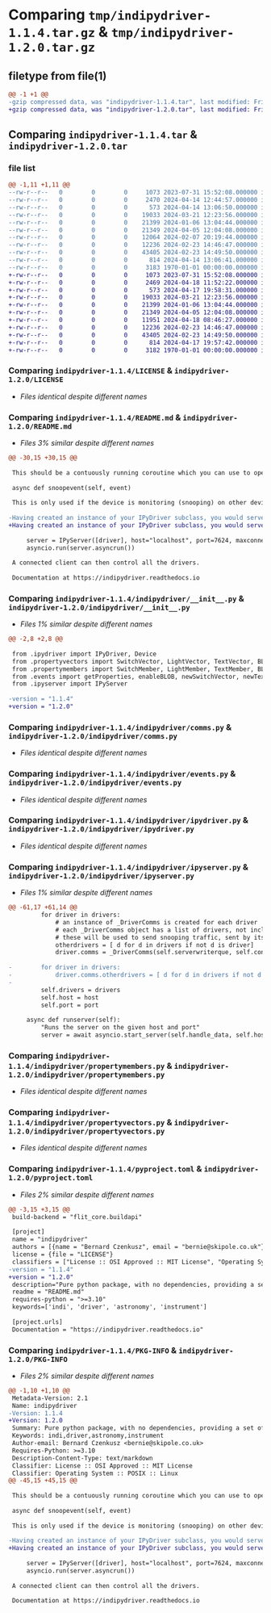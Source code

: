 # Comparing `tmp/indipydriver-1.1.4.tar.gz` & `tmp/indipydriver-1.2.0.tar.gz`

## filetype from file(1)

```diff
@@ -1 +1 @@
-gzip compressed data, was "indipydriver-1.1.4.tar", last modified: Fri Jan  1 00:00:00 2016, max compression
+gzip compressed data, was "indipydriver-1.2.0.tar", last modified: Fri Jan  1 00:00:00 2016, max compression
```

## Comparing `indipydriver-1.1.4.tar` & `indipydriver-1.2.0.tar`

### file list

```diff
@@ -1,11 +1,11 @@
--rw-r--r--   0        0        0     1073 2023-07-31 15:52:08.000000 indipydriver-1.1.4/LICENSE
--rw-r--r--   0        0        0     2470 2024-04-14 12:44:57.000000 indipydriver-1.1.4/README.md
--rw-r--r--   0        0        0      573 2024-04-14 13:06:50.000000 indipydriver-1.1.4/indipydriver/__init__.py
--rw-r--r--   0        0        0    19033 2024-03-21 12:23:56.000000 indipydriver-1.1.4/indipydriver/comms.py
--rw-r--r--   0        0        0    21399 2024-01-06 13:04:44.000000 indipydriver-1.1.4/indipydriver/events.py
--rw-r--r--   0        0        0    21349 2024-04-05 12:04:08.000000 indipydriver-1.1.4/indipydriver/ipydriver.py
--rw-r--r--   0        0        0    12064 2024-02-07 20:19:44.000000 indipydriver-1.1.4/indipydriver/ipyserver.py
--rw-r--r--   0        0        0    12236 2024-02-23 14:46:47.000000 indipydriver-1.1.4/indipydriver/propertymembers.py
--rw-r--r--   0        0        0    43405 2024-02-23 14:49:50.000000 indipydriver-1.1.4/indipydriver/propertyvectors.py
--rw-r--r--   0        0        0      814 2024-04-14 13:06:41.000000 indipydriver-1.1.4/pyproject.toml
--rw-r--r--   0        0        0     3183 1970-01-01 00:00:00.000000 indipydriver-1.1.4/PKG-INFO
+-rw-r--r--   0        0        0     1073 2023-07-31 15:52:08.000000 indipydriver-1.2.0/LICENSE
+-rw-r--r--   0        0        0     2469 2024-04-18 11:52:22.000000 indipydriver-1.2.0/README.md
+-rw-r--r--   0        0        0      573 2024-04-17 19:58:31.000000 indipydriver-1.2.0/indipydriver/__init__.py
+-rw-r--r--   0        0        0    19033 2024-03-21 12:23:56.000000 indipydriver-1.2.0/indipydriver/comms.py
+-rw-r--r--   0        0        0    21399 2024-01-06 13:04:44.000000 indipydriver-1.2.0/indipydriver/events.py
+-rw-r--r--   0        0        0    21349 2024-04-05 12:04:08.000000 indipydriver-1.2.0/indipydriver/ipydriver.py
+-rw-r--r--   0        0        0    11951 2024-04-18 08:46:27.000000 indipydriver-1.2.0/indipydriver/ipyserver.py
+-rw-r--r--   0        0        0    12236 2024-02-23 14:46:47.000000 indipydriver-1.2.0/indipydriver/propertymembers.py
+-rw-r--r--   0        0        0    43405 2024-02-23 14:49:50.000000 indipydriver-1.2.0/indipydriver/propertyvectors.py
+-rw-r--r--   0        0        0      814 2024-04-17 19:57:42.000000 indipydriver-1.2.0/pyproject.toml
+-rw-r--r--   0        0        0     3182 1970-01-01 00:00:00.000000 indipydriver-1.2.0/PKG-INFO
```

### Comparing `indipydriver-1.1.4/LICENSE` & `indipydriver-1.2.0/LICENSE`

 * *Files identical despite different names*

### Comparing `indipydriver-1.1.4/README.md` & `indipydriver-1.2.0/README.md`

 * *Files 3% similar despite different names*

```diff
@@ -30,15 +30,15 @@
 
 This should be a contuously running coroutine which you can use to operate your instruments, and if required send updates to the client.
 
 async def snoopevent(self, event)
 
 This is only used if the device is monitoring (snooping) on other devices.
 
-Having created an instance of your IPyDriver subclass, you would serve this, and any other drivers with an IPyServer object::
+Having created an instance of your IPyDriver subclass, you would serve this, and any other drivers with an IPyServer object:
 
     server = IPyServer([driver], host="localhost", port=7624, maxconnections=5)
     asyncio.run(server.asyncrun())
 
 A connected client can then control all the drivers.
 
 Documentation at https://indipydriver.readthedocs.io
```

### Comparing `indipydriver-1.1.4/indipydriver/__init__.py` & `indipydriver-1.2.0/indipydriver/__init__.py`

 * *Files 1% similar despite different names*

```diff
@@ -2,8 +2,8 @@
 
 from .ipydriver import IPyDriver, Device
 from .propertyvectors import SwitchVector, LightVector, TextVector, BLOBVector, NumberVector
 from .propertymembers import SwitchMember, LightMember, TextMember, BLOBMember, NumberMember
 from .events import getProperties, enableBLOB, newSwitchVector, newTextVector, newNumberVector, newBLOBVector, Message, delProperty, defSwitchVector, defTextVector, defNumberVector, defLightVector, defBLOBVector, setSwitchVector, setTextVector, setNumberVector, setLightVector, setBLOBVector
 from .ipyserver import IPyServer
 
-version = "1.1.4"
+version = "1.2.0"
```

### Comparing `indipydriver-1.1.4/indipydriver/comms.py` & `indipydriver-1.2.0/indipydriver/comms.py`

 * *Files identical despite different names*

### Comparing `indipydriver-1.1.4/indipydriver/events.py` & `indipydriver-1.2.0/indipydriver/events.py`

 * *Files identical despite different names*

### Comparing `indipydriver-1.1.4/indipydriver/ipydriver.py` & `indipydriver-1.2.0/indipydriver/ipydriver.py`

 * *Files identical despite different names*

### Comparing `indipydriver-1.1.4/indipydriver/ipyserver.py` & `indipydriver-1.2.0/indipydriver/ipyserver.py`

 * *Files 1% similar despite different names*

```diff
@@ -61,17 +61,14 @@
         for driver in drivers:
             # an instance of _DriverComms is created for each driver
             # each _DriverComms object has a list of drivers, not including its own driver
             # these will be used to send snooping traffic, sent by its own driver
             otherdrivers = [ d for d in drivers if not d is driver]
             driver.comms = _DriverComms(self.serverwriterque, self.connectionpool, otherdrivers)
 
-        for driver in drivers:
-            driver.comms.otherdrivers = [ d for d in drivers if not d is driver]
-
         self.drivers = drivers
         self.host = host
         self.port = port
 
     async def runserver(self):
         "Runs the server on the given host and port"
         server = await asyncio.start_server(self.handle_data, self.host, self.port)
```

### Comparing `indipydriver-1.1.4/indipydriver/propertymembers.py` & `indipydriver-1.2.0/indipydriver/propertymembers.py`

 * *Files identical despite different names*

### Comparing `indipydriver-1.1.4/indipydriver/propertyvectors.py` & `indipydriver-1.2.0/indipydriver/propertyvectors.py`

 * *Files identical despite different names*

### Comparing `indipydriver-1.1.4/pyproject.toml` & `indipydriver-1.2.0/pyproject.toml`

 * *Files 2% similar despite different names*

```diff
@@ -3,15 +3,15 @@
 build-backend = "flit_core.buildapi"
 
 [project]
 name = "indipydriver"
 authors = [{name = "Bernard Czenkusz", email = "bernie@skipole.co.uk"}]
 license = {file = "LICENSE"}
 classifiers = ["License :: OSI Approved :: MIT License", "Operating System :: POSIX :: Linux","Topic :: Scientific/Engineering :: Astronomy", "Topic :: Scientific/Engineering :: Interface Engine/Protocol Translator"]
-version = "1.1.4"
+version = "1.2.0"
 description="Pure python package, with no dependencies, providing a set of classes which can be used to create an INDI driver."
 readme = "README.md"
 requires-python = ">=3.10"
 keywords=['indi', 'driver', 'astronomy', 'instrument']
 
 [project.urls]
 Documentation = "https://indipydriver.readthedocs.io"
```

### Comparing `indipydriver-1.1.4/PKG-INFO` & `indipydriver-1.2.0/PKG-INFO`

 * *Files 2% similar despite different names*

```diff
@@ -1,10 +1,10 @@
 Metadata-Version: 2.1
 Name: indipydriver
-Version: 1.1.4
+Version: 1.2.0
 Summary: Pure python package, with no dependencies, providing a set of classes which can be used to create an INDI driver.
 Keywords: indi,driver,astronomy,instrument
 Author-email: Bernard Czenkusz <bernie@skipole.co.uk>
 Requires-Python: >=3.10
 Description-Content-Type: text/markdown
 Classifier: License :: OSI Approved :: MIT License
 Classifier: Operating System :: POSIX :: Linux
@@ -45,15 +45,15 @@
 
 This should be a contuously running coroutine which you can use to operate your instruments, and if required send updates to the client.
 
 async def snoopevent(self, event)
 
 This is only used if the device is monitoring (snooping) on other devices.
 
-Having created an instance of your IPyDriver subclass, you would serve this, and any other drivers with an IPyServer object::
+Having created an instance of your IPyDriver subclass, you would serve this, and any other drivers with an IPyServer object:
 
     server = IPyServer([driver], host="localhost", port=7624, maxconnections=5)
     asyncio.run(server.asyncrun())
 
 A connected client can then control all the drivers.
 
 Documentation at https://indipydriver.readthedocs.io
```

